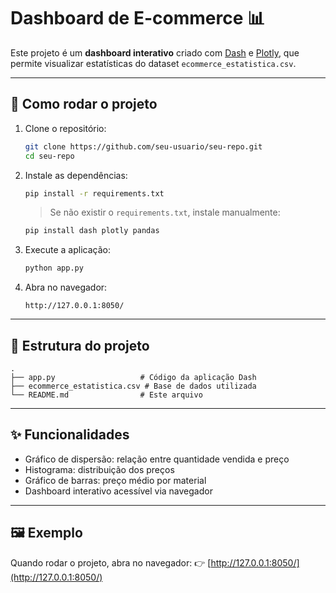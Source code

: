 # Dashboard de E-commerce 📊

Este projeto é um **dashboard interativo** criado com [Dash](https://dash.plotly.com/) e [Plotly](https://plotly.com/python/), que permite visualizar estatísticas do dataset `ecommerce_estatistica.csv`.

---

## 🚀 Como rodar o projeto

1. Clone o repositório:

   ```bash
   git clone https://github.com/seu-usuario/seu-repo.git
   cd seu-repo
   ```

2. Instale as dependências:

   ```bash
   pip install -r requirements.txt
   ```

   > Se não existir o `requirements.txt`, instale manualmente:

   ```bash
   pip install dash plotly pandas
   ```

3. Execute a aplicação:

   ```bash
   python app.py
   ```

4. Abra no navegador:

   ```
   http://127.0.0.1:8050/
   ```

---

## 📂 Estrutura do projeto

```
.
├── app.py                   # Código da aplicação Dash
├── ecommerce_estatistica.csv # Base de dados utilizada
└── README.md                # Este arquivo
```

---

## ✨ Funcionalidades

* Gráfico de dispersão: relação entre quantidade vendida e preço
* Histograma: distribuição dos preços
* Gráfico de barras: preço médio por material
* Dashboard interativo acessível via navegador

---

## 🖼️ Exemplo

Quando rodar o projeto, abra no navegador:
👉 [http://127.0.0.1:8050/](http://127.0.0.1:8050/)
